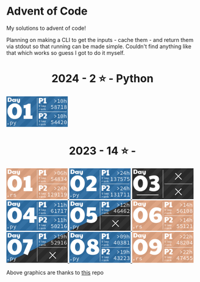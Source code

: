 # Advent of Code

My solutions to advent of code!

Planning on making a CLI to get the inputs - cache them - and return them via stdout so that running can be made simple. Couldn't find anything like that which works so guess I got to do it myself.

<!-- AOC TILES BEGIN -->
<h1 align="center">
  2024 - 2 ⭐ - Python
</h1>
<a href="2024/01/main.py">
  <img src=".aoc_tiles/tiles/2024/01.png" width="161px">
</a>
<h1 align="center">
  2023 - 14 ⭐ - 
</h1>
<a href="2023/01/main.rs">
  <img src=".aoc_tiles/tiles/2023/01.png" width="161px">
</a>
<a href="2023/02/main.py">
  <img src=".aoc_tiles/tiles/2023/02.png" width="161px">
</a>
<a href="None">
  <img src=".aoc_tiles/tiles/2023/03.png" width="161px">
</a>
<a href="2023/04/main.py">
  <img src=".aoc_tiles/tiles/2023/04.png" width="161px">
</a>
<a href="2023/05/main.py">
  <img src=".aoc_tiles/tiles/2023/05.png" width="161px">
</a>
<a href="2023/06/main.rs">
  <img src=".aoc_tiles/tiles/2023/06.png" width="161px">
</a>
<a href="2023/07/main.py">
  <img src=".aoc_tiles/tiles/2023/07.png" width="161px">
</a>
<a href="2023/08/main.py">
  <img src=".aoc_tiles/tiles/2023/08.png" width="161px">
</a>
<a href="2023/09/main.rs">
  <img src=".aoc_tiles/tiles/2023/09.png" width="161px">
</a>
<!-- AOC TILES END -->

Above graphics are thanks to [this](https://github.com/LiquidFun/aoc_tiles) repo
